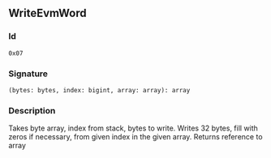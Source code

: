 <!--
THIS FILE IS GENERATED. DO NOT EDIT MANUALLY!
-->
## WriteEvmWord

### Id

`0x07`
### Signature

`(bytes: bytes, index: bigint, array: array): array`

### Description

Takes byte array, index from stack, bytes to write. Writes 32 bytes, fill with zeros if necessary, from given index in the given array. Returns reference to array
